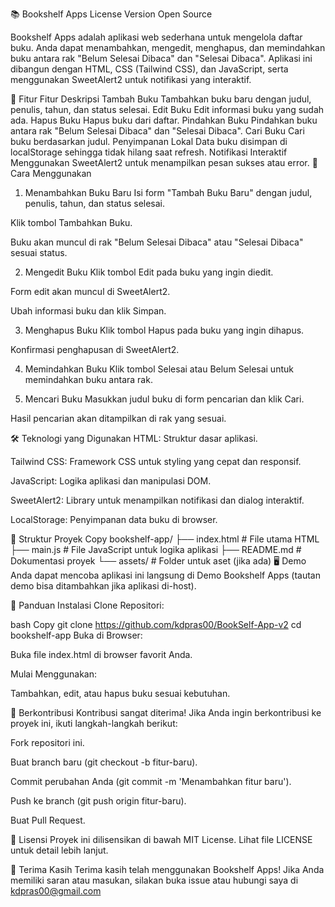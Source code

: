 📚 Bookshelf Apps
License
Version
Open Source

Bookshelf Apps adalah aplikasi web sederhana untuk mengelola daftar buku. Anda dapat menambahkan, mengedit, menghapus, dan memindahkan buku antara rak "Belum Selesai Dibaca" dan "Selesai Dibaca". Aplikasi ini dibangun dengan HTML, CSS (Tailwind CSS), dan JavaScript, serta menggunakan SweetAlert2 untuk notifikasi yang interaktif.

🌟 Fitur
Fitur	Deskripsi
Tambah Buku	Tambahkan buku baru dengan judul, penulis, tahun, dan status selesai.
Edit Buku	Edit informasi buku yang sudah ada.
Hapus Buku	Hapus buku dari daftar.
Pindahkan Buku	Pindahkan buku antara rak "Belum Selesai Dibaca" dan "Selesai Dibaca".
Cari Buku	Cari buku berdasarkan judul.
Penyimpanan Lokal	Data buku disimpan di localStorage sehingga tidak hilang saat refresh.
Notifikasi Interaktif	Menggunakan SweetAlert2 untuk menampilkan pesan sukses atau error.
🚀 Cara Menggunakan
1. Menambahkan Buku Baru
Isi form "Tambah Buku Baru" dengan judul, penulis, tahun, dan status selesai.

Klik tombol Tambahkan Buku.

Buku akan muncul di rak "Belum Selesai Dibaca" atau "Selesai Dibaca" sesuai status.

2. Mengedit Buku
Klik tombol Edit pada buku yang ingin diedit.

Form edit akan muncul di SweetAlert2.

Ubah informasi buku dan klik Simpan.

3. Menghapus Buku
Klik tombol Hapus pada buku yang ingin dihapus.

Konfirmasi penghapusan di SweetAlert2.

4. Memindahkan Buku
Klik tombol Selesai atau Belum Selesai untuk memindahkan buku antara rak.

5. Mencari Buku
Masukkan judul buku di form pencarian dan klik Cari.

Hasil pencarian akan ditampilkan di rak yang sesuai.

🛠️ Teknologi yang Digunakan
HTML: Struktur dasar aplikasi.

Tailwind CSS: Framework CSS untuk styling yang cepat dan responsif.

JavaScript: Logika aplikasi dan manipulasi DOM.

SweetAlert2: Library untuk menampilkan notifikasi dan dialog interaktif.

LocalStorage: Penyimpanan data buku di browser.

📂 Struktur Proyek
Copy
bookshelf-app/
├── index.html          # File utama HTML
├── main.js             # File JavaScript untuk logika aplikasi
├── README.md           # Dokumentasi proyek
└── assets/             # Folder untuk aset (jika ada)
🖥️ Demo
Anda dapat mencoba aplikasi ini langsung di Demo Bookshelf Apps (tautan demo bisa ditambahkan jika aplikasi di-host).

📝 Panduan Instalasi
Clone Repositori:

bash
Copy
git clone https://github.com/kdpras00/BookSelf-App-v2
cd bookshelf-app
Buka di Browser:

Buka file index.html di browser favorit Anda.

Mulai Menggunakan:

Tambahkan, edit, atau hapus buku sesuai kebutuhan.

🤝 Berkontribusi
Kontribusi sangat diterima! Jika Anda ingin berkontribusi ke proyek ini, ikuti langkah-langkah berikut:

Fork repositori ini.

Buat branch baru (git checkout -b fitur-baru).

Commit perubahan Anda (git commit -m 'Menambahkan fitur baru').

Push ke branch (git push origin fitur-baru).

Buat Pull Request.

📜 Lisensi
Proyek ini dilisensikan di bawah MIT License. Lihat file LICENSE untuk detail lebih lanjut.

🙏 Terima Kasih
Terima kasih telah menggunakan Bookshelf Apps! Jika Anda memiliki saran atau masukan, silakan buka issue atau hubungi saya di kdpras00@gmail.com

